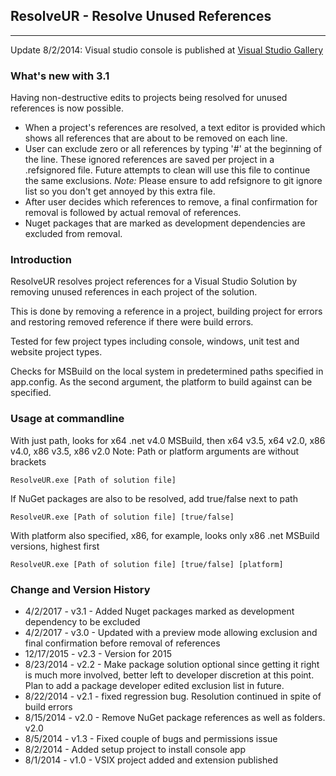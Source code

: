 ## ResolveUR - Resolve Unused References

* * *

Update 8/2/2014: Visual studio console is published at [Visual Studio Gallery](http://visualstudiogallery.msdn.microsoft.com/faf25a06-0490-4eaf-82ab-c42b729a764e)

### What's new with 3.1
Having non-destructive edits to projects being resolved for unused references is now possible. 
- When a project's references are resolved, a text editor is provided which shows all references that are about to be removed on each line.
- User can exclude zero or all references by typing '#' at the beginning of the line. These ignored references are saved per project in a .refsignored file. Future attempts to clean will use this file to continue the same exclusions. *Note:* Please ensure to add refsignore to git ignore list so you don't get annoyed by this extra file.
- After user decides which references to remove, a final confirmation for removal is followed by actual removal of references.
- Nuget packages that are marked as development dependencies are excluded from removal.

### Introduction
ResolveUR resolves project references for a Visual Studio Solution by removing unused references in each project of the solution.

This is done by removing a reference in a project, building project for errors and restoring removed reference if there were build errors.

Tested for few project types including console, windows, unit test and website project types.

Checks for MSBuild on the local system in predetermined paths specified in app.config. As the second argument, the platform to build against can be specified.

### Usage at commandline

With just path, looks for x64 .net v4.0 MSBuild, then x64 v3.5, x64 v2.0, x86 v4.0, x86 v3.5, x86 v2.0 Note: Path or platform arguments are without brackets

`ResolveUR.exe [Path of solution file]`

If NuGet packages are also to be resolved, add true/false next to path

`ResolveUR.exe [Path of solution file] [true/false]`

With platform also specified, x86, for example, looks only x86 .net MSBuild versions, highest first

`ResolveUR.exe [Path of solution file] [true/false] [platform]`

### Change and Version History
* 4/2/2017    - v3.1 - Added Nuget packages marked as development dependency to be excluded
* 4/2/2017    - v3.0 - Updated with a preview mode allowing exclusion and final confirmation before removal of references
* 12/17/2015  - v2.3 - Version for 2015
* 8/23/2014   - v2.2 - Make package solution optional since getting it right is much more involved, better left to developer discretion at this point. Plan to add a package developer edited exclusion list in future.
* 8/22/2014   - v2.1 - fixed regression bug. Resolution continued in spite of build errors
* 8/15/2014   - v2.0 - Remove NuGet package references as well as folders. v2.0
* 8/5/2014    - v1.3 - Fixed couple of bugs and permissions issue
* 8/2/2014    - Added setup project to install console app
* 8/1/2014    - v1.0 - VSIX project added and extension published
